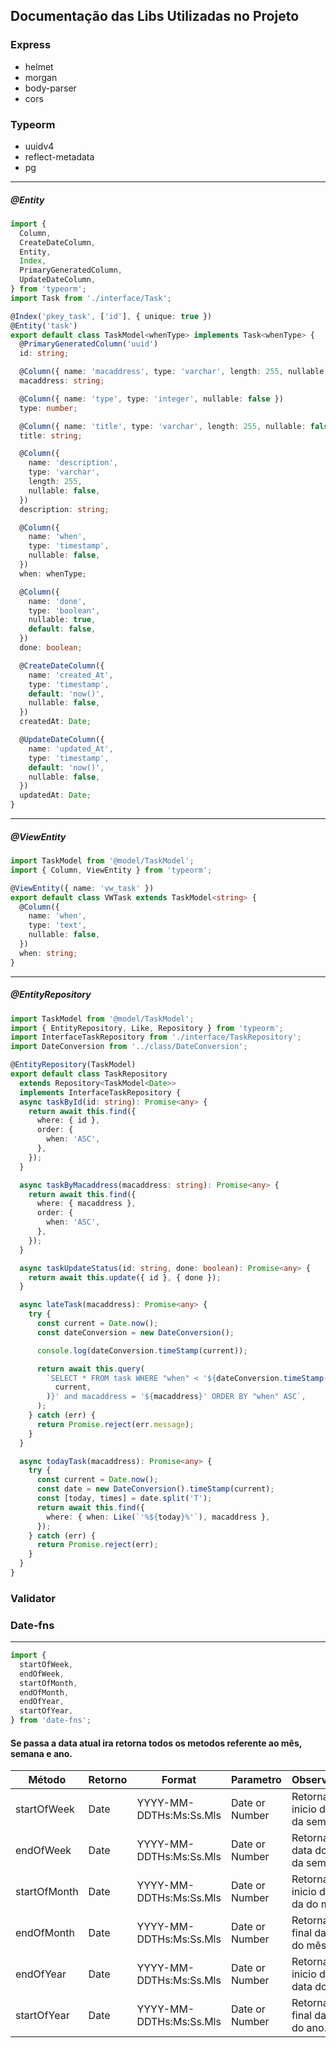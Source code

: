 ## Documentação das Libs Utilizadas no Projeto

### Express
  * helmet
  * morgan
  * body-parser
  * cors
### Typeorm
  * uuidv4
  * reflect-metadata
  * pg
----------------------------------------------------------------------------------
##### @Entity
~~~ts
import {
  Column,
  CreateDateColumn,
  Entity,
  Index,
  PrimaryGeneratedColumn,
  UpdateDateColumn,
} from 'typeorm';
import Task from './interface/Task';

@Index('pkey_task', ['id'], { unique: true })
@Entity('task')
export default class TaskModel<whenType> implements Task<whenType> {
  @PrimaryGeneratedColumn('uuid')
  id: string;

  @Column({ name: 'macaddress', type: 'varchar', length: 255, nullable: false })
  macaddress: string;

  @Column({ name: 'type', type: 'integer', nullable: false })
  type: number;

  @Column({ name: 'title', type: 'varchar', length: 255, nullable: false })
  title: string;

  @Column({
    name: 'description',
    type: 'varchar',
    length: 255,
    nullable: false,
  })
  description: string;

  @Column({
    name: 'when',
    type: 'timestamp',
    nullable: false,
  })
  when: whenType;

  @Column({
    name: 'done',
    type: 'boolean',
    nullable: true,
    default: false,
  })
  done: boolean;

  @CreateDateColumn({
    name: 'created_At',
    type: 'timestamp',
    default: 'now()',
    nullable: false,
  })
  createdAt: Date;

  @UpdateDateColumn({
    name: 'updated_At',
    type: 'timestamp',
    default: 'now()',
    nullable: false,
  })
  updatedAt: Date;
}
~~~
-------------------------------------------------------------------------------------------------
##### @ViewEntity
~~~ts
import TaskModel from '@model/TaskModel';
import { Column, ViewEntity } from 'typeorm';

@ViewEntity({ name: 'vw_task' })
export default class VWTask extends TaskModel<string> {
  @Column({
    name: 'when',
    type: 'text',
    nullable: false,
  })
  when: string;
}
~~~
-------------------------------------------------------------------------------------------------
##### @EntityRepository
~~~ts
import TaskModel from '@model/TaskModel';
import { EntityRepository, Like, Repository } from 'typeorm';
import InterfaceTaskRepository from './interface/TaskRepository';
import DateConversion from '../class/DateConversion';

@EntityRepository(TaskModel)
export default class TaskRepository
  extends Repository<TaskModel<Date>>
  implements InterfaceTaskRepository {
  async taskById(id: string): Promise<any> {
    return await this.find({
      where: { id },
      order: {
        when: 'ASC',
      },
    });
  }

  async taskByMacaddress(macaddress: string): Promise<any> {
    return await this.find({
      where: { macaddress },
      order: {
        when: 'ASC',
      },
    });
  }

  async taskUpdateStatus(id: string, done: boolean): Promise<any> {
    return await this.update({ id }, { done });
  }

  async lateTask(macaddress): Promise<any> {
    try {
      const current = Date.now();
      const dateConversion = new DateConversion();

      console.log(dateConversion.timeStamp(current));

      return await this.query(
        `SELECT * FROM task WHERE "when" < '${dateConversion.timeStamp(
          current,
        )}' and macaddress = '${macaddress}' ORDER BY "when" ASC`,
      );
    } catch (err) {
      return Promise.reject(err.message);
    }
  }

  async todayTask(macaddress): Promise<any> {
    try {
      const current = Date.now();
      const date = new DateConversion().timeStamp(current);
      const [today, times] = date.split('T');
      return await this.find({
        where: { when: Like(`'%${today}%'`), macaddress },
      });
    } catch (err) {
      return Promise.reject(err);
    }
  }
}
~~~

### Validator

### Date-fns
-----------------------------------------------------------------------------------------------
~~~ts
import {
  startOfWeek,
  endOfWeek,
  startOfMonth,
  endOfMonth,
  endOfYear,
  startOfYear,
} from 'date-fns';
~~~
#### Se passa a data atual ira retorna todos os metodos referente ao mês, semana e ano.
|Método          |   Retorno   |              Format                  |   Parametro   |                 Observação                   |
|----------------|-------------|--------------------------------------|---------------|----------------------------------------------|
|startOfWeek     |    Date     |   YYYY-MM-DDTHs:Ms:Ss.Mls            |Date or Number | Retorna o inicio data da semana.             |
|endOfWeek       |    Date     |   YYYY-MM-DDTHs:Ms:Ss.Mls            |Date or Number | Retorna a data do final da semana.           |
|startOfMonth    |    Date     |   YYYY-MM-DDTHs:Ms:Ss.Mls            |Date or Number | Retorna o inicio data da do mês.             |
|endOfMonth      |    Date     |   YYYY-MM-DDTHs:Ms:Ss.Mls            |Date or Number | Retorna o final da data do mês.              |
|endOfYear       |    Date     |   YYYY-MM-DDTHs:Ms:Ss.Mls            |Date or Number | Retorna o inicio da data do ano.             |
|startOfYear     |    Date     |   YYYY-MM-DDTHs:Ms:Ss.Mls            |Date or Number | Retorna o final da data do ano.              |
